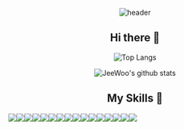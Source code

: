 <div align=center>

![header](https://capsule-render.vercel.app/api?type=slice&color=gradient&text=%20JeeWoo%20%20&height=200&fontSize=100)
 </div>
 <div align=center>

## Hi there 👋
 
![Top Langs](https://github-readme-stats.vercel.app/api/top-langs/?username=cjw020607&layout=compact&theme=solarized-light)
 
![JeeWoo's github stats](https://github-readme-stats.vercel.app/api?username=cjw020607&show_icons=true&theme=react)  

## My Skills 🔨
<div style="display:flex; flex-direction:row;">
  <img src="https://img.shields.io/badge/GitHub-181717?style=for-the-badge&logo=github&logoColor=white">

 <br>
    <img src="https://img.shields.io/badge/Java-007396?style=for-the-badge&logo=Java&logoColor=white">
    <img src="https://img.shields.io/badge/C-A8B9CC?style=for-the-badge&logo=c&logoColor=white">
    <img src="https://img.shields.io/badge/python-3776AB?style=for-the-badge&logo=python&logoColor=white">      
 <br>    
    <img src="https://img.shields.io/badge/Android Studio-3DDC84?style=for-the-badge&logo=android studio&logoColor=white">
    <img src="https://img.shields.io/badge/React-61DAFB?style=for-the-badge&logo=react&logoColor=white"> 
    <img src="https://img.shields.io/badge/Flutter-02569B?style=for-the-badge&logo=flutter&logoColor=white"> 
    <br>
    <img src="https://img.shields.io/badge/Spring Boot-6DB33F?style=for-the-badge&logo=spring boot&logoColor=white"> 
    <img src="https://img.shields.io/badge/mysql-4479A1?style=for-the-badge&logo=mysql&logoColor=white"> 
    <img src="https://img.shields.io/badge/Arduino-00979D?style=for-the-badge&logo=arduino&logoColor=white">
 <img src="https://img.shields.io/badge/Dart-0175C2?style=for-the-badge&logo=dart&logoColor=white">
    <br>
 <img src="https://img.shields.io/badge/AWS Lambda-FF9900?style=for-the-badge&logo=awslambda&logoColor=white">  
 <img src="https://img.shields.io/badge/Amazon API Gateway-FF4F8B?style=for-the-badge&logo=amazonapigateway&logoColor=white">
<br>
  <img src="https://img.shields.io/badge/Amazon CloudWatch-FF4F8B?style=for-the-badge&logo=amazoncloudwatch&logoColor=white">
  <img src="https://img.shields.io/badge/Amazon AWS-232F3E?style=for-the-badge&logo=amazonaws&logoColor=white">
  <img src="https://img.shields.io/badge/Amazon DynamoDB-4053D6?style=for-the-badge&logo=amazondynamodb&logoColor=white">
</div><br>
</div>
